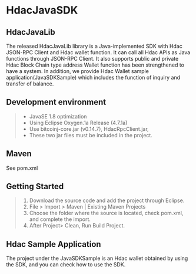 HdacJavaSDK
======================

HdacJavaLib
-----------
The released HdacJavaLib library is a Java-implemented SDK with Hdac JSON-RPC Client and Hdac wallet function. It can call all Hdac APIs as Java functions through JSON-RPC Client. It also supports public and private Hdac Block Chain type address Wallet function has been strengthened to have a system.
In addition, we provide Hdac Wallet sample application(JavaSDKSample) which includes the function of inquiry and transfer of balance.


Development environment
-----------------------
>- JavaSE 1.8 optimization
>- Using Eclipse Oxygen.1a Release (4.7.1a)
>- Use bitcoinj-core.jar (v0.14.7), HdacRpcClient.jar,
>- These two jar files must be included in the project.


Maven
-----
See pom.xml


Getting Started
---------------
>1. Download the source code and add the project through Eclipse.
>2. File > Import > Maven | Existing Maven Projects
>3. Choose the folder where the source is located, check pom.xml, and complete the import.
>4. After Project> Clean, Run Build Project.


Hdac Sample Application
-----------------------
The project under the JavaSDKSample is an Hdac wallet obtained by using the SDK, and you can check how to use the SDK.
